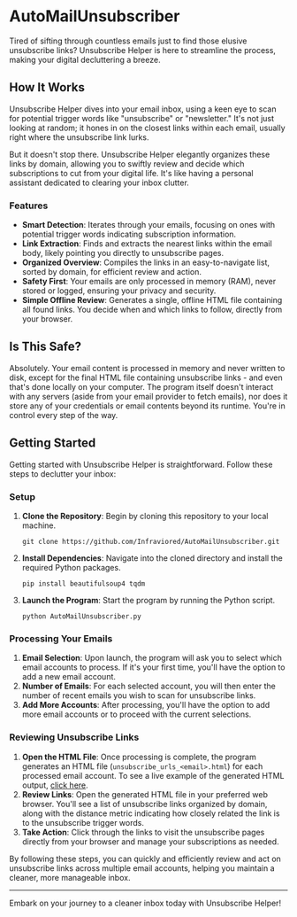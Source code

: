 # AutoMailUnsubscriber

Tired of sifting through countless emails just to find those elusive unsubscribe links? Unsubscribe Helper is here to streamline the process, making your digital decluttering a breeze.

## How It Works

Unsubscribe Helper dives into your email inbox, using a keen eye to scan for potential trigger words like "unsubscribe" or "newsletter." It's not just looking at random; it hones in on the closest links within each email, usually right where the unsubscribe link lurks.

But it doesn't stop there. Unsubscribe Helper elegantly organizes these links by domain, allowing you to swiftly review and decide which subscriptions to cut from your digital life. It's like having a personal assistant dedicated to clearing your inbox clutter.

### Features

- **Smart Detection**: Iterates through your emails, focusing on ones with potential trigger words indicating subscription information.
- **Link Extraction**: Finds and extracts the nearest links within the email body, likely pointing you directly to unsubscribe pages.
- **Organized Overview**: Compiles the links in an easy-to-navigate list, sorted by domain, for efficient review and action.
- **Safety First**: Your emails are only processed in memory (RAM), never stored or logged, ensuring your privacy and security.
- **Simple Offline Review**: Generates a single, offline HTML file containing all found links. You decide when and which links to follow, directly from your browser.

## Is This Safe?

Absolutely. Your email content is processed in memory and never written to disk, except for the final HTML file containing unsubscribe links - and even that's done locally on your computer. The program itself doesn't interact with any servers (aside from your email provider to fetch emails), nor does it store any of your credentials or email contents beyond its runtime. You're in control every step of the way.

## Getting Started

Getting started with Unsubscribe Helper is straightforward. Follow these steps to declutter your inbox:

### Setup

1. **Clone the Repository**: Begin by cloning this repository to your local machine.
   ```
   git clone https://github.com/Infraviored/AutoMailUnsubscriber.git
   ```
2. **Install Dependencies**: Navigate into the cloned directory and install the required Python packages.
   ```
   pip install beautifulsoup4 tqdm
   ```
3. **Launch the Program**: Start the program by running the Python script.
   ```
   python AutoMailUnsubscriber.py
   ```

### Processing Your Emails

1. **Email Selection**: Upon launch, the program will ask you to select which email accounts to process. If it's your first time, you'll have the option to add a new email account.
2. **Number of Emails**: For each selected account, you will then enter the number of recent emails you wish to scan for unsubscribe links.
3. **Add More Accounts**: After processing, you'll have the option to add more email accounts or to proceed with the current selections.

### Reviewing Unsubscribe Links

1. **Open the HTML File**: Once processing is complete, the program generates an HTML file (`unsubscribe_urls_<email>.html`) for each processed email account. To see a live example of the generated HTML output, [click here](https://infraviored.github.io/AutoMailUnsubscriber/demo_unsub.html).
2. **Review Links**: Open the generated HTML file in your preferred web browser. You'll see a list of unsubscribe links organized by domain, along with the distance metric indicating how closely related the link is to the unsubscribe trigger words.
3. **Take Action**: Click through the links to visit the unsubscribe pages directly from your browser and manage your subscriptions as needed.

By following these steps, you can quickly and efficiently review and act on unsubscribe links across multiple email accounts, helping you maintain a cleaner, more manageable inbox.


---

Embark on your journey to a cleaner inbox today with Unsubscribe Helper!

